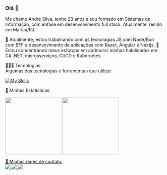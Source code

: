 
### Olá 👋
Me chamo André Silva, tenho 23 anos e sou formado em Sistemas de Informação, com ênfase em desenvolvimento full stack. Atualmente, resido em Maricá/RJ.

🔭 Atualmente, estou trabalhando com as tecnologias JS com Node/Bun com BFF e desenvovimento de aplicações com React, Angular e Nextjs.
🌱 Estou concentrando meus esforços em aprimorar minhas habilidades em C# .NET, microsserviços, CI/CD e Kubernetes.


👨🏽‍💻 Tecnologias:<br />
Algumas das tecnologias e ferramentas que utilizo:

[![My Skills](https://skillicons.dev/icons?i=js,typescript,bun,python,cs,dotnet,spring,laravel,react,nextjs,angular,nestjs,rabbitmq,git,docker,kubernetes,postgres,mysql,mongodb)](https://skillicons.dev)

👾 Minhas Estatísticas:

<div><img height="180em" src="https://github-readme-stats.vercel.app/api?username=andre06x&show_icons=true&theme=dracula&include_all_commits=true&count_private=true"/><a href="https://github.com/andre06x"><img height="180em" src="https://github-readme-stats.vercel.app/api/top-langs/?username=andre06x&layout=compact&langs_count=7&theme=dracula"/></div>


💬 Minhas redes de contato:<br/>
<a href="https://api.whatsapp.com/send?phone=21966270362" target="_blank"> <img src="https://img.shields.io/badge/WhatsApp-25D366?style=for-the-badge&logo=whatsapp&logoColor=white"> </img> </a>
<a href="https://www.linkedin.com/in/andr%C3%A9-silva-440157207/" target="_blank"> <img src="https://img.shields.io/badge/LinkedIn-0077B5?style=for-the-badge&logo=linkedin&logoColor=white"> </img> </a>
<a href="mailto:andre06x" target="_blank"> <img src="https://img.shields.io/badge/Gmail-D14836?style=for-the-badge&logo=gmail&logoColor=white"> </img> </a>

